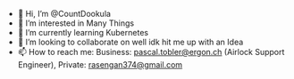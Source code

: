 - 👋 Hi, I’m @CountDookula
- 👀 I’m interested in Many Things
- 🌱 I’m currently learning Kubernetes
- 💞️ I’m looking to collaborate on well idk hit me up with an Idea
- 📫 How to reach me: Business: pascal.tobler@ergon.ch (Airlock Support Engineer), Private: rasengan374@gmail.com

<!---
CountDookula/CountDookula is a ✨ special ✨ repository because its `README.md` (this file) appears on your GitHub profile.
You can click the Preview link to take a look at your changes.
--->

